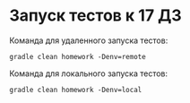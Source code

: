# Запуск тестов к 17 ДЗ

Команда для удаленного запуска тестов:

```shell
gradle clean homework -Denv=remote
```

Команда для локального запуска тестов:

```shell
gradle clean homework -Denv=local
```